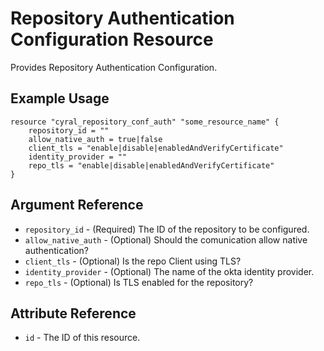 # Repository Authentication Configuration Resource

Provides Repository Authentication Configuration.

## Example Usage

```hcl
resource "cyral_repository_conf_auth" "some_resource_name" {
    repository_id = ""
    allow_native_auth = true|false
    client_tls = "enable|disable|enabledAndVerifyCertificate"
    identity_provider = ""
    repo_tls = "enable|disable|enabledAndVerifyCertificate"
}
```

## Argument Reference

* `repository_id` - (Required) The ID of the repository to be configured.
* `allow_native_auth` - (Optional) Should the comunication allow native authentication?
* `client_tls` - (Optional) Is the repo Client using TLS?
* `identity_provider` - (Optional) The name of the okta identity provider.
* `repo_tls` - (Optional) Is TLS enabled for the repository?


## Attribute Reference

* `id` - The ID of this resource.

